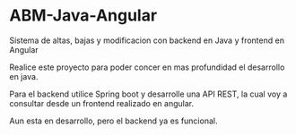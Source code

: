 # ABM-Java-Angular
Sistema de altas, bajas y modificacion con backend en Java y frontend en Angular

Realice este proyecto para poder concer en mas profundidad el desarrollo en java.

Para el backend utilice Spring boot y desarrolle una API REST, la cual voy a consultar desde un frontend realizado en angular.

Aun esta en desarrollo, pero el backend ya es funcional.
